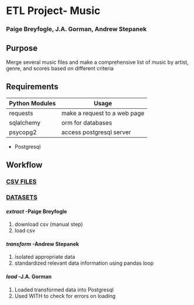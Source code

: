 # ETL Project- Music
### Paige Breyfogle, J.A. Gorman, Andrew Stepanek

## Purpose
Merge several music files and make a comprehensive list of music by artist, genre, and scores based on different criteria

## Requirements
| Python Modules | Usage |
| ------ | ------ |
| requests | make a request to a web page |
| sqlalchemy | orm for databases |
| psycopg2 | access postgresql server |

* Postgresql

## Workflow

###  [CSV FILES](https://github.com/jagorman/music_etl/tree/main/Resources)

### [DATASETS](https://www.kaggle.com/yamaerenay/spotify-dataset-19212020-160k-tracks)

#### *extract* -Paige Breyfogle

1. download csv (manual step)
2. load csv

#### *transform* -Andrew Stepanek

1. isolated appropriate data
2. standardized relevant data information using pandas loop

#### *load* -J.A. Gorman

1. Loaded transformed data into Postgresql
2. Used WITH to check for errors on loading
